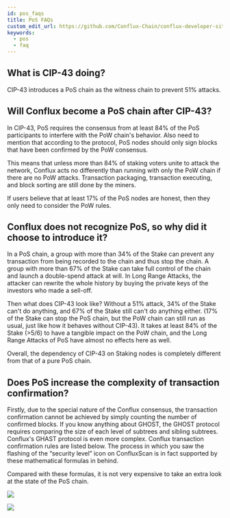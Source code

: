 ```yaml
---
id: pos_faqs
title: PoS FAQs
custom_edit_url: https://github.com/Conflux-Chain/conflux-developer-site/edit/master/docs/v2-hardfork/PoS-faq.md
keywords:
  - pos
  - faq
---
```


## What is CIP-43 doing?

CIP-43 introduces a PoS chain as the witness chain to prevent 51% attacks.

## Will Conflux become a PoS chain after CIP-43?

In CIP-43, PoS requires the consensus from at least 84% of the PoS participants to interfere with the PoW chain's behavior. Also need to mention that according to the protocol, PoS nodes should only sign blocks that have been confirmed by the PoW consensus.

This means that unless more than 84% of staking voters unite to attack the network, Conflux acts no differently than running with only the PoW chain if there are no PoW attacks. Transaction packaging, transaction executing, and block sorting are still done by the miners.

If users believe that at least 17% of the PoS nodes are honest, then they only need to consider the PoW rules. 

## Conflux does not recognize PoS, so why did it choose to introduce it?

In a PoS chain, a group with more than 34% of the Stake can prevent any transaction from being recorded to the chain and thus stop the chain. A group with more than 67% of the Stake can take full control of the chain and launch a double-spend attack at will. In Long Range Attacks, the attacker can rewrite the whole history by buying the private keys of the investors who made a sell-off.

Then what does CIP-43 look like? Without a 51% attack, 34% of the Stake can't do anything, and 67% of the Stake still can't do anything either. (17% of the Stake can stop the PoS chain, but the PoW chain can still run as usual, just like how it behaves without CIP-43). It takes at least 84% of the Stake (>5/6) to have a tangible impact on the PoW chain, and the Long Range Attacks of PoS have almost no effects here as well.

Overall, the dependency of CIP-43 on Staking nodes is completely different from that of a pure PoS chain.

## Does PoS increase the complexity of transaction confirmation?

Firstly, due to the special nature of the Conflux consensus, the transaction confirmation  cannot be achieved by simply counting the number of confirmed blocks. If you know anything about GHOST, the GHOST protocol requires comparing the size of each level of subtrees and sibling subtrees. Conflux's GHAST protocol is even more complex. Conflux transaction confirmation rules are listed below. The process in which you saw the flashing of the “security level” icon on ConfluxScan is in fact supported by these mathematical formulas in behind. 

Compared with these formulas, it is not very expensive to take an extra look at the state of the PoS chain.


![](https://forum.conflux.fun/uploads/default/original/2X/a/afd169912d5eb617895e52115995aca3a283d6b8.png)

![](https://forum.conflux.fun/uploads/default/original/2X/8/88fe6decd88e7e38f42f4995179fd013242849e4.png)